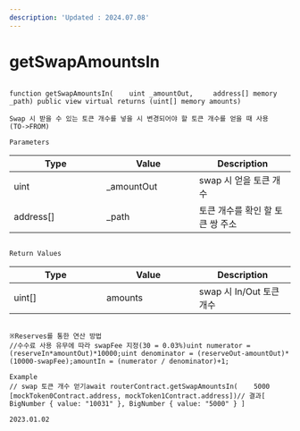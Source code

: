 ```yaml
---
description: 'Updated : 2024.07.08'
---
```


# getSwapAmountsIn



```solidity

function getSwapAmountsIn(    uint _amountOut,     address[] memory _path) public view virtual returns (uint[] memory amounts)

Swap 시 받을 수 있는 토큰 개수를 넣을 시 변경되어야 할 토큰 개수를 얻을 때 사용 
(TO->FROM)

Parameters
```

<table><thead><tr><th width="150">Type</th><th width="150">Value</th><th>Description</th></tr></thead><tbody><tr><td>uint</td><td>_amountOut</td><td>swap 시 얻을 토큰 개수</td></tr><tr><td>address[]</td><td>_path</td><td>토큰 개수를 확인 할 토큰 쌍 주소</td></tr></tbody></table>

```solidity

Return Values
```

<table><thead><tr><th width="150">Type</th><th width="150">Value</th><th>Description</th></tr></thead><tbody><tr><td>uint[]</td><td>amounts</td><td>swap 시 In/Out 토큰 개수</td></tr></tbody></table>

```solidity

※Reserves를 통한 연산 방법
//수수료 사용 유무에 따라 swapFee 지정(30 = 0.03%)uint numerator = (reserveIn*amountOut)*10000;uint denominator = (reserveOut-amountOut)*(10000-swapFee);amountIn = (numerator / denominator)+1;

Example
// swap 토큰 개수 얻기await routerContract.getSwapAmountsIn(    5000    [mockToken0Contract.address, mockToken1Contract.address])// 결과[ BigNumber { value: "10031" }, BigNumber { value: "5000" } ]

2023.01.02
```
